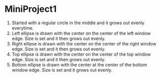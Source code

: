 # MiniProject1

1. Started with a regular circle in the middle and it grows out evenly everytime.
2. Left ellipse is drawn with the center on the center of the left window edge. Size is set and it then grows out evenly.
3. Right ellipse is drawn with the center on the center of the right window edge. Size is set and it then grows out evenly.
4. Top ellipse is drawn with the center on the center of the top window edge. Size is set and it then grows out evenly.
5. Bottom ellipse is drawn with the center at the center of the bottom window edge. Size is set and it grows out evenly.
